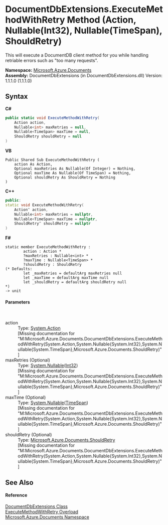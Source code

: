 # DocumentDbExtensions.ExecuteMethodWithRetry Method (Action, Nullable(Int32), Nullable(TimeSpan), ShouldRetry)
 

This will execute a DocumentDB client method for you while handling retriable errors such as "too many requests".

**Namespace:**&nbsp;<a href="856b2e23-9c8b-2618-f913-67d85d500616">Microsoft.Azure.Documents</a><br />**Assembly:**&nbsp;DocumentDbExtensions (in DocumentDbExtensions.dll) Version: 1.1.1.0 (1.1.1.0)

## Syntax

**C#**<br />
``` C#
public static void ExecuteMethodWithRetry(
	Action action,
	Nullable<int> maxRetries = null,
	Nullable<TimeSpan> maxTime = null,
	ShouldRetry shouldRetry = null
)
```

**VB**<br />
``` VB
Public Shared Sub ExecuteMethodWithRetry ( 
	action As Action,
	Optional maxRetries As Nullable(Of Integer) = Nothing,
	Optional maxTime As Nullable(Of TimeSpan) = Nothing,
	Optional shouldRetry As ShouldRetry = Nothing
)
```

**C++**<br />
``` C++
public:
static void ExecuteMethodWithRetry(
	Action^ action, 
	Nullable<int> maxRetries = nullptr, 
	Nullable<TimeSpan> maxTime = nullptr, 
	ShouldRetry^ shouldRetry = nullptr
)
```

**F#**<br />
``` F#
static member ExecuteMethodWithRetry : 
        action : Action * 
        ?maxRetries : Nullable<int> * 
        ?maxTime : Nullable<TimeSpan> * 
        ?shouldRetry : ShouldRetry 
(* Defaults:
        let _maxRetries = defaultArg maxRetries null
        let _maxTime = defaultArg maxTime null
        let _shouldRetry = defaultArg shouldRetry null
*)
-> unit 

```


#### Parameters
&nbsp;<dl><dt>action</dt><dd>Type: <a href="http://msdn2.microsoft.com/en-us/library/bb534741" target="_blank">System.Action</a><br />\[Missing <param name="action"/> documentation for "M:Microsoft.Azure.Documents.DocumentDbExtensions.ExecuteMethodWithRetry(System.Action,System.Nullable{System.Int32},System.Nullable{System.TimeSpan},Microsoft.Azure.Documents.ShouldRetry)"\]</dd><dt>maxRetries (Optional)</dt><dd>Type: <a href="http://msdn2.microsoft.com/en-us/library/b3h38hb0" target="_blank">System.Nullable</a>(<a href="http://msdn2.microsoft.com/en-us/library/td2s409d" target="_blank">Int32</a>)<br />\[Missing <param name="maxRetries"/> documentation for "M:Microsoft.Azure.Documents.DocumentDbExtensions.ExecuteMethodWithRetry(System.Action,System.Nullable{System.Int32},System.Nullable{System.TimeSpan},Microsoft.Azure.Documents.ShouldRetry)"\]</dd><dt>maxTime (Optional)</dt><dd>Type: <a href="http://msdn2.microsoft.com/en-us/library/b3h38hb0" target="_blank">System.Nullable</a>(<a href="http://msdn2.microsoft.com/en-us/library/269ew577" target="_blank">TimeSpan</a>)<br />\[Missing <param name="maxTime"/> documentation for "M:Microsoft.Azure.Documents.DocumentDbExtensions.ExecuteMethodWithRetry(System.Action,System.Nullable{System.Int32},System.Nullable{System.TimeSpan},Microsoft.Azure.Documents.ShouldRetry)"\]</dd><dt>shouldRetry (Optional)</dt><dd>Type: <a href="fd8841db-a84c-d819-ba43-6a0f45838100">Microsoft.Azure.Documents.ShouldRetry</a><br />\[Missing <param name="shouldRetry"/> documentation for "M:Microsoft.Azure.Documents.DocumentDbExtensions.ExecuteMethodWithRetry(System.Action,System.Nullable{System.Int32},System.Nullable{System.TimeSpan},Microsoft.Azure.Documents.ShouldRetry)"\]</dd></dl>

## See Also


#### Reference
<a href="2e7c24fb-f7c9-2314-1ff8-386e1be4f471">DocumentDbExtensions Class</a><br /><a href="4aab78a9-c2b3-9fb0-4664-042813d7d2db">ExecuteMethodWithRetry Overload</a><br /><a href="856b2e23-9c8b-2618-f913-67d85d500616">Microsoft.Azure.Documents Namespace</a><br />